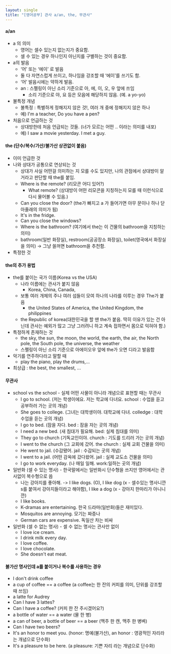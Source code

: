```yaml
---
layout: single
title: "[영어공부] 관사 a/an, the, 무관사"
---
```



#### a/an
- a 의 의미
	- 영어는 셀수 있는지 없는지가 중요함.
	- 셀 수 있는 경우 하나인지 아닌지를 구별하는 것이 중요함.
- a의 발음
	- ‘어’ 또는 ‘에이’ 로 발음
	- 둘 다 자연스럽게 쓰이고, 하나임을 강조할 때 ‘에이’를 쓰기도 함.
	- ‘어’ 발음시에는 약하게 발음.
	- an : 스펠링이 아닌 소리 기준으로 아, 에, 이, 오, 우 앞에 쓰임
		- 소리 기준으로 야, 요 등은 모음에 해당하지 않음. (예. a yo-yo)
- 불특정 개념
	- 불특정 : 특별하게 정해지지 않은 것!, 여러 개 중에 정해지지 않은 하나
	- 예) I'm a teacher, Do you have a pen?
- 처음으로 언급하는 것
	- 상대방한테 처음 언급되는 것들. (너가 모르는 어떤 .. 이라는 의미를 내포)
	- 예) I saw a movie yesterday. I met a guy. 
	
#### the (단수/복수/가산/불가산 상관없이 붙음)
- 이미 언급한 것
- 나와 상대가 공통으로 연상되는 것
	- 상대가 사실 어떤걸 의미하는 지 모를 수도 있지만, 나의 관점에서 상대방이 알 거라고 판단할 때 the를 붙임.
	- Where is the remote? (리모콘 어디 있어?)
		- What remote? (상대방이 어떤 리모콘을 지칭하는지 모를 때 이런식으로 다시 물어볼 수 있음.)
	- Can you close the door? (the가 빠지고 a 가 들어가면 아무 문이나 하나 닫아줄래의 의미가 됨)
	- It's in the fridge.
	- Can you close the windows?
	- Where is the bathroom? (여기에서 the는 이 건물의 bathroom을 지칭하는 의미)
	- bathroom(일반 화장실), restroom(공공장소 화장실), toilet(영국에서 화장실을 의미) -> 그냥 쓸꺼면 bathroom을 추천함.
- 특정한 것

#### the의 추가 용법
- the를 붙이는 국가 이름(Korea vs the USA)
	- 나라 이름에는 관사가 붙지 않음
		- Korea, China, Canada,
	- 보통 여러 개체의 주나 여러 섬들이 모여 하나의 나라를 이루는 경우 The가 붙음
		- the United States of America, the United Kingdom, the philippines
	- the Republic of korea(대한민국을 할 땐 the가 붙음. 딱히 이유가 있는 건 아닌데 관사는 예외가 많고 그냥 그러려니 하고 계속 접하면서 몸으로 익혀야 함.)
- 특정하게 존재하는 것
	- the sky, the sun, the moon, the world, the earth, the air, the North pole, the South pole, the universe, the weather
	- 스펠링이 아닌 소리 기준으로 아에이오우 앞에 the가 오면 디라고 발음함
- 악기를 연주하다라고 말할 때
	- play the piano, play the drums,...
- 최상급 : the best, the smallest, ...

#### 무관사
- school vs the school - 실제 어떤 사물이 아니라 개념으로 표현할 때는 무관사
	- I go to school. (저는 학생이에요. 저는 학교에 다녀요. school : 수업을 듣고 공부하러 가는 곳의 개념)
	- She goes to college. (그녀는 대학생이야. 대학교에 다녀. colledge : 대학 수업을 듣는 곳의 개념)
	- I go to bed. (잠을 자다. bed : 잠을 자는 곳의 개념)
	- I need a new bed. (새 침대가 필요해. bed: 실제 침대를 의미)
	- They go to church (기독교인이야. church : 기도를 드리러 가는 곳의 개념)
	- I went to the church (그 교회에 갔어. the church : 실제 교회 건물을 의미)
	- He went to jail. (수감됐어. jail : 수감되는 곳의 개념)
	- I went to a jail. (어떤 감옥에 갔다왔어. jail : 실제 교도소 건물을 의미)
	- I go to work everyday. (나 매일 일해. work:일하는 곳의 개념)
- 일반화 (셀 수 있는 명사) - 한국말에서는 일반화시 단수형을 쓰지만 영어에서는 관사없이 복수형으로 씀
	- 나는 강아지를 좋아해. -> I like dogs. (O), I like dog (x - 셀수있는 명사니깐 s를 붙여서 강아지들이라고 해야함), I like a dog (x - 강아지 한마리가 아니니깐)
	- I like books.
	- K-dramas are entertaining. 한국 드라마(일반화)들은 재미있다.
	- Mosquitos are annoying. 모기는 짜증나
	- German cars are expensive. 독일산 차는 비싸
- 일반화 (셀 수 없는 명사) - 셀 수 없는 명사는 관사만 없이
	- I love ice cream.
	- I drink milk every day.
	- I love coffee.
	- I love chocolate.
	- She doesn't eat meat.

#### 불가산 명사인데 a를 붙이거나 복수를 사용하는 경우
- I don't drink coffee
- a cup of coffee == a coffee (a coffee는 한 잔의 커피를 의미, 단위를 강조할 때 쓰임)
- a latte for Audrey
- Can I have 3 lattes?
- Can I have a coffee? (커피 한 잔 주시겠어요?)
- a bottle of water == a water (물 한 병)
- a can of beer, a bottle of beer == a beer (맥주 한 캔, 맥주 한 병벼)
- Can I have two beers?
- It's an honor to meet you. (honor: 명예(불가산), an honor : 영광적인 자리라는 개념으로 단수화)
- It's a pleasure to be here. (a pleasure: 기쁜 자리 라는 개념으로 단수화)

